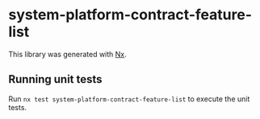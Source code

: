 # system-platform-contract-feature-list

This library was generated with [Nx](https://nx.dev).

## Running unit tests

Run `nx test system-platform-contract-feature-list` to execute the unit tests.
